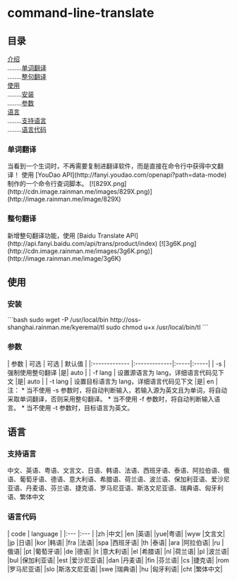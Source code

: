 # command-line-translate
## 目录
[介绍](#0)  
........[单词翻译](#0.1)  
........[整句翻译](#0.2)  
[使用](#1)  
........[安装](#1.1)  
........[参数](#1.2)  
[语言](#2)  
........[支持语言](#2.1)  
........[语言代码](#2.2)

<h3 name="0.1">单词翻译</h3>
当看到一个生词时，不再需要复制进翻译软件，而是直接在命令行中获得中文翻译！  
使用 [YouDao API](http://fanyi.youdao.com/openapi?path=data-mode) 制作的一个命令行查词脚本。
[![829X.png](http://cdn.image.rainman.me/images/829X.png)](http://image.rainman.me/image/829X)
<h3 name="0.2">整句翻译</h3>
新增整句翻译功能，使用 [Baidu Translate API](http://api.fanyi.baidu.com/api/trans/product/index)  
[![3g6K.png](http://cdn.image.rainman.me/images/3g6K.png)](http://image.rainman.me/image/3g6K)

<h2 name="1">使用</h2>
<h3 name="1.1">安装</h3>
```bash
sudo wget -P /usr/local/bin http://oss-shanghai.rainman.me/kyeremal/tl
sudo chmod u+x /usr/local/bin/tl
```
<h3 name="1.2">参数</h3>
| 参数        | 可选           | 可选  | 默认值 |
|:------------- |:-------------|:-----|:-----|
| -s      | 强制使用整句翻译 |是| auto |
| -f lang      | 设置源语言为 lang，详细语言代码见下文      |是| auto |
| -t lang | 设置目标语言为 lang，详细语言代码见下文      |是| en |
注：
* 当不使用 -s 参数时，将自动判断输入，若输入源为英文且为单词，将自动采取单词翻译，否则采用整句翻译。
* 当不使用 -f 参数时，将自动判断输入语言。
* 当不使用 -t 参数时，目标语言为英文。

<h2 name="2">语言</h2>
<h3 name="2.1">支持语言</h3>
中文、英语、粤语、文言文、日语、韩语、法语、西班牙语、泰语、阿拉伯语、俄语、葡萄牙语、德语、意大利语、希腊语、荷兰语、波兰语、保加利亚语、爱沙尼亚语、丹麦语、芬兰语、捷克语、罗马尼亚语、斯洛文尼亚语、瑞典语、匈牙利语、繁体中文
<h3 name="2.2">语言代码</h3>
| code | language |
|:--- |:--- |
|zh	|中文|
|en	|英语|
|yue|粤语|
|wyw	|文言文|
|jp	|日语|
|kor	|韩语|
|fra	|法语|
|spa	|西班牙语|
|th	|泰语|
|ara	|阿拉伯语|
|ru	|俄语|
|pt	|葡萄牙语|
|de	|德语|
|it	|意大利语|
|el	|希腊语|
|nl	|荷兰语|
|pl	|波兰语|
|bul	|保加利亚语|
|est	|爱沙尼亚语|
|dan	|丹麦语|
|fin	|芬兰语|
|cs	|捷克语|
|rom	|罗马尼亚语|
|slo	|斯洛文尼亚语|
|swe	|瑞典语|
|hu	|匈牙利语|
|cht	|繁体中文|
